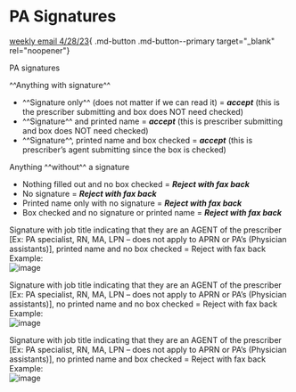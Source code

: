 # PA Signatures

[weekly email 4/28/23](https://mygainwell-my.sharepoint.com/:w:/r/personal/christopher_nguyen_gainwelltechnologies_com/Documents/Evergreen/Emails/weeklyemail42823.docx?d=wc2d2297e447242f6a310e1aa4e002d2b&csf=1&web=1&e=G87tJQ){ .md-button .md-button--primary target="_blank" rel="noopener"}

PA signatures

^^Anything with signature^^

- ^^Signature only^^ (does not matter if we can read it) = ***accept*** (this is the prescriber submitting and box does NOT need checked)
- ^^Signature^^ and printed name = ***accept*** (this is prescriber submitting and box does NOT need checked)
- ^^Signature^^, printed name and box checked = ***accept*** (this is prescriber’s agent submitting since the box is checked)

Anything ^^without^^ a signature

- Nothing filled out and no box checked = ***Reject with fax back***
- No signature = ***Reject with fax back***
- Printed name only with no signature = ***Reject with fax back***
- Box checked and no signature or printed name = ***Reject with fax back***

Signature with job title indicating that they are an AGENT of the prescriber [Ex: PA specialist, RN, MA, LPN – does not apply to APRN or PA’s (Physician assistants)], printed name and no box checked = Reject with fax back
                Example:  
                ![image](https://user-images.githubusercontent.com/122046056/236885975-d7d816e3-841d-413e-ab31-897ae462c258.png)


Signature with job title indicating that they are an AGENT of the prescriber [Ex: PA specialist, RN, MA, LPN – does not apply to APRN or PA’s (Physician assistants)],  no printed name and no box checked = Reject with fax back
                Example:  
                ![image](https://user-images.githubusercontent.com/122046056/236886009-99d4d221-a87c-4fbf-9cad-19e37c3eda10.png)


Signature with job title indicating that they are an AGENT of the prescriber [Ex: PA specialist, RN, MA, LPN – does not apply to APRN or PA’s (Physician assistants)],  no printed name and box checked = Reject with fax back
                Example:  
                ![image](https://user-images.githubusercontent.com/122046056/236886019-85c91fc0-b5c1-4d1f-b538-ee25e56f146d.png)



